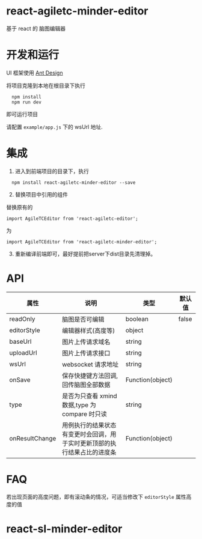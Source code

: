 # react-agiletc-minder-editor

基于 react 的 脑图编辑器

# 开发和运行

UI 框架使用 [Ant Design](https://github.com/ant-design/ant-design)

将项目克隆到本地在根目录下执行

```
  npm install
  npm run dev
```

即可运行项目

请配置 `example/app.js` 下的 wsUrl 地址.


# 集成

1. 进入到前端项目的目录下，执行

```
  npm install react-agiletc-minder-editor --save
```
2. 替换项目中引用的组件

替换原有的 

```import AgileTCEditor from 'react-agiletc-editor';```

为

```import AgileTCEditor from 'react-agiletc-minder-editor';```

3. 重新编译前端即可，最好提前把server下dist目录先清理掉。




# API

| 属性          | 说明                                                                                         | 类型             | 默认值                         |
| ------------- | -------------------------------------------------------------------------------------------- | ---------------- | ------------------------------ |
| readOnly      | 脑图是否可编辑                                                                               | boolean          | false                          |
| editorStyle   | 编辑器样式(高度等)                                                                           | object           |                                |
| baseUrl       | 图片上传请求域名                                                                             | string           |                                |
| uploadUrl     | 图片上传请求接口                                                                             | string           |                                |
| wsUrl         | websocket 请求地址                                                                           | string           |                                |
| onSave        | 保存快捷键方法回调,回传脑图全部数据                                                          | Function(object) |                                |
| type          | 是否为只查看 xmind 数据,type 为 compare 时只读                                               | string           |                                |
| onResultChange | 用例执行的结果状态有变更时会回调，用于实时更新顶部的执行结果占比的进度条                                              | Function(object)           |                                |


# FAQ
若出现页面的高度问题，即有滚动条的情况，可适当修改下  ```editorStyle``` 属性高度的值
# react-sl-minder-editor
